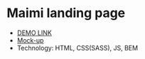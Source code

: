 # Maimi landing page
- [DEMO LINK](https://maksym-mishchanchuk.github.io/maimi-landing/)
- [Mock-up](https://www.figma.com/file/nHz8bflIwJaWP3P99vKTH5/miami_home_new?node-id=16033%3A3)
- Technology: HTML, CSS(SASS), JS, BEM
